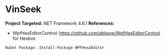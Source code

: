 # VinSeek
**Project Targeted:**.NET Framework 4.6.1
**References:**
- WpfHexEditorControl: https://github.com/abbaye/WpfHexEditorControl for Hexbox
```xaml
NuGet Package: Install-Package WPFHexaEditor
```
